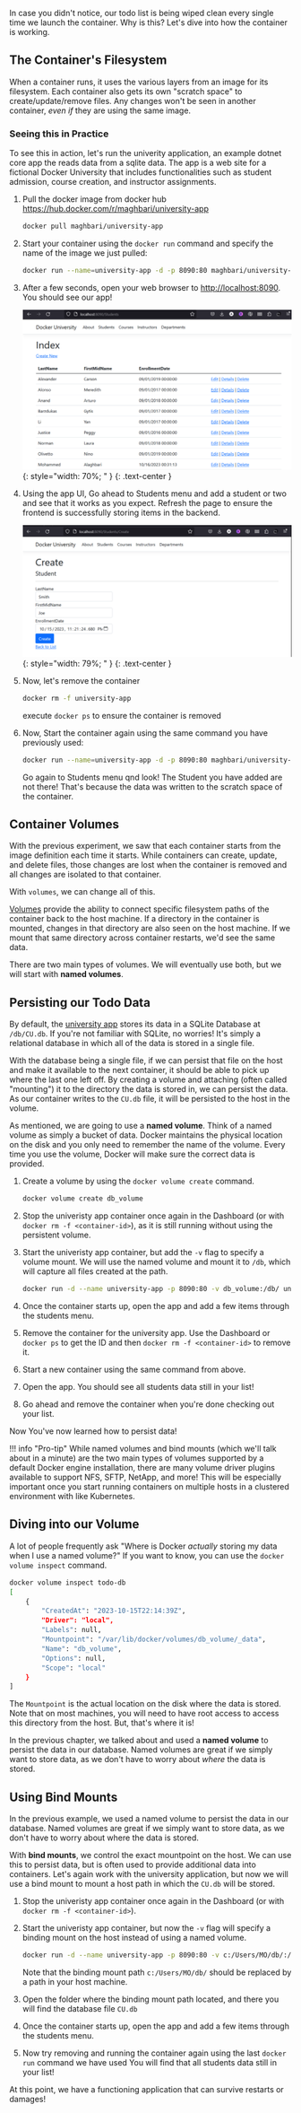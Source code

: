
In case you didn't notice, our todo list is being wiped clean every single time
we launch the container. Why is this? Let's dive into how the container is working.

## The Container's Filesystem

When a container runs, it uses the various layers from an image for its filesystem.
Each container also gets its own "scratch space" to create/update/remove files. Any
changes won't be seen in another container, _even if_ they are using the same image.

### Seeing this in Practice

To see this in action, let's run the univerity application, an example dotnet core app the reads
data from a sqlite data. The app is a web site for a fictional Docker University that includes functionalities
such as student admission, course creation, and instructor assignments.

1. Pull the docker image from docker hub
https://hub.docker.com/r/maghbari/university-app

    ```bash
    docker pull maghbari/university-app
    ```
1. Start your container using the `docker run` command and specify the name of the image we 
    just pulled:

    ```bash
    docker run --name=university-app -d -p 8090:80 maghbari/university-app
    ```

1. After a few seconds, open your web browser to [http://localhost:8090](http://localhost:8090).
    You should see our app!

    ![Univerity Application is running](university-app.png){: style="width: 70%; " }
    {: .text-center }

1. Using the app UI, Go ahead to Students menu and add a student or two and see that it works as you expect.
   Refresh the page to ensure the frontend is successfully storing items in the backend.

    ![Adding new students](university-app2.png){: style="width: 79%; " }
    {: .text-center }

1. Now, let's remove the container 

    ```bash
    docker rm -f university-app
    ```
   execute `docker ps` to ensure the container is removed

1. Now, Start the container again using the same command you have previously used:

    ```bash
    docker run --name=university-app -d -p 8090:80 maghbari/university-app
    ```
    Go again to Students menu qnd look! The Student you have added are not there!
    That's because the data was written to the scratch space of the container.

## Container Volumes

With the previous experiment, we saw that each container starts from the image definition each time it starts. 
While containers can create, update, and delete files, those changes are lost when the container is removed 
and all changes are isolated to that container.

With `volumes`, we can change all of this.

[Volumes](https://docs.docker.com/storage/volumes/) provide the ability to connect specific filesystem paths of 
the container back to the host machine. If a directory in the container is mounted, changes in that
directory are also seen on the host machine. If we mount that same directory across container restarts, we'd see
the same data.

There are two main types of volumes. We will eventually use both, but we will start with **named volumes**.

## Persisting our Todo Data

By default, the [university app](https://github.com/fintech-ye/dotnet-example-app) stores its data in a SQLite Database at
`/db/CU.db`. If you're not familiar with SQLite, no worries! It's simply a relational database in 
which all of the data is stored in a single file.

With the database being a single file, if we can persist that file on the host and make it available to the
next container, it should be able to pick up where the last one left off. By creating a volume and attaching
(often called "mounting") it to the directory the data is stored in, we can persist the data. As our container 
writes to the `CU.db` file, it will be persisted to the host in the volume.

As mentioned, we are going to use a **named volume**. Think of a named volume as simply a bucket of data. 
Docker maintains the physical location on the disk and you only need to remember the name of the volume. 
Every time you use the volume, Docker will make sure the correct data is provided.

1. Create a volume by using the `docker volume create` command.

    ```bash
    docker volume create db_volume
    ```

1. Stop the univeristy app container once again in the Dashboard (or with `docker rm -f <container-id>`), as it is still running without using the persistent volume.

1. Start the univeristy app container, but add the `-v` flag to specify a volume mount. We will use the named volume and mount
   it to `/db`, which will capture all files created at the path.

    ```bash
    docker run -d --name university-app -p 8090:80 -v db_volume:/db/ university-app
    ```

1. Once the container starts up, open the app and add a few items through the students menu.

1. Remove the container for the university app. Use the Dashboard or `docker ps` to get the ID and then `docker rm -f <container-id>` to remove it.

1. Start a new container using the same command from above.

1. Open the app. You should see all students data still in your list!

1. Go ahead and remove the container when you're done checking out your list.

Now You've now learned how to persist data!

!!! info "Pro-tip"
    While named volumes and bind mounts (which we'll talk about in a minute) are the two main types of volumes supported
    by a default Docker engine installation, there are many volume driver plugins available to support NFS, SFTP, NetApp, 
    and more! This will be especially important once you start running containers on multiple hosts in a clustered
    environment with like Kubernetes.

## Diving into our Volume

A lot of people frequently ask "Where is Docker _actually_ storing my data when I use a named volume?" If you want to know, 
you can use the `docker volume inspect` command.

```bash
docker volume inspect todo-db
[
    {
        "CreatedAt": "2023-10-15T22:14:39Z",
        "Driver": "local",
        "Labels": null,
        "Mountpoint": "/var/lib/docker/volumes/db_volume/_data",
        "Name": "db_volume",
        "Options": null,
        "Scope": "local"
    }
]
```

The `Mountpoint` is the actual location on the disk where the data is stored. Note that on most machines, you will
need to have root access to access this directory from the host. But, that's where it is!

In the previous chapter, we talked about and used a **named volume** to persist the data in our database.
Named volumes are great if we simply want to store data, as we don't have to worry about _where_ the data
is stored.

## Using Bind Mounts

In the previous example, we used a named volume to persist the data in our database. Named volumes are great if we simply want to store data, as we don't have to worry about where the data is stored.

With **bind mounts**, we control the exact mountpoint on the host. We can use this to persist data, but is often
used to provide additional data into containers. Let's again work with the university application, but now
we will use a bind mount to
mount a host path in which the `CU.db` will be stored.

1. Stop the univeristy app container once again in the Dashboard (or with `docker rm -f <container-id>`).

1. Start the univeristy app container, but now the  `-v` flag will specify a binding mount on the host
   instead of using a named volume.

    ```bash
    docker run -d --name university-app -p 8090:80 -v c:/Users/MO/db/:/db/ university-app
    ```
    Note that the binding mount path `c:/Users/MO/db/` should be replaced by a path in your host machine.

1. Open the folder where the binding mount path located, and there you will find the database file `CU.db`

1. Once the container starts up, open the app and add a few items through the students menu.

1. Now try removing and running the container again using the last `docker run` command we have used
   You will find that all students data still in your list!



At this point, we have a functioning application that can survive restarts or damages!
